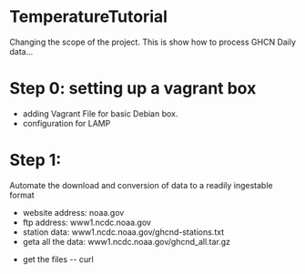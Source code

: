# TemperatureTutorial
Changing the scope of the project. This is show how to process GHCN Daily data... 
# Step 0: setting up a vagrant box
* adding Vagrant File for basic Debian box.
* configuration for LAMP

# Step 1: 
Automate the download and conversion of data to a readily ingestable format
* website address: noaa.gov
* ftp address: www1.ncdc.noaa.gov
* station data: www1.ncdc.noaa.gov/ghcnd-stations.txt
* geta all the data: www1.ncdc.noaa.gov/ghcnd_all.tar.gz

 - get the files 
-- curl
